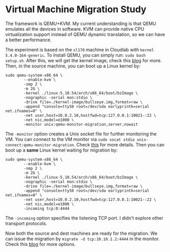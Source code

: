 # Virtual Machine Migration Study

The framework is QEMU+KVM. My current understanding is that QEMU emulates all the devices in software. KVM can provide native CPU virtualization support instead of QEMU dynamic translation, so we can have a better performance.

The experiment is based on the `xl170` machine in Cloudlab with `kernel 5.4.0-164-generic`. To install QEMU, you can simply run: `sudo bash setup.sh`. After this, we will get the kernel image, check this [blog](https://vccolombo.github.io/cybersecurity/linux-kernel-qemu-setup/) for more. Then, in the source machine, you can boot up a Linux kernel by:

```
sudo qemu-system-x86_64 \
		--enable-kvm \
		-smp 2 \
		-m 2G \
		-kernel ./linux-5.10.54/arch/x86_64/boot/bzImage \
		-nographic -serial mon:stdio \
		-drive file=./kernel-image/bullseye.img,format=raw \
		-append "console=ttyS0 root=/dev/sda earlyprintk=serial net.ifnames=0" \
		-net user,host=10.0.2.10,hostfwd=tcp:127.0.0.1:10021-:22 \
		-net nic,model=e1000 \
		-monitor unix:qemu-monitor-migration,server,nowait
```

The `-monitor` option creates a Unix socket file for further monitoring the VM. You can connect to the VM monitor via `sudo socat stdio unix-connect:qemu-monitor-migration`. Check [this](https://unix.stackexchange.com/questions/426652/connect-to-running-qemu-instance-with-qemu-monitor) for more details. Then you can boot up a **same** Linux kernel waiting for migration by:

```
sudo qemu-system-x86_64 \
		--enable-kvm \
		-smp 2 \
		-m 2G \
		-kernel ./linux-5.10.54/arch/x86_64/boot/bzImage \
		-nographic -serial mon:stdio \
		-drive file=./kernel-image/bullseye.img,format=raw \
		-append "console=ttyS0 root=/dev/sda earlyprintk=serial net.ifnames=0" \
		-net user,host=10.0.2.10,hostfwd=tcp:127.0.0.1:10021-:22 \
		-net nic,model=e1000 \
		-incoming tcp:0:4444
```

The `-incoming` option specifies the listening TCP port. I didn't explore other transport protocols. 

Now both the source and dest machines are ready for the migration. We can issue the migration by `migrate -d tcp:10.10.1.2:4444` in the monitor. Check this [blog](https://wiki.gentoo.org/wiki/QEMU/Options) for more options.

